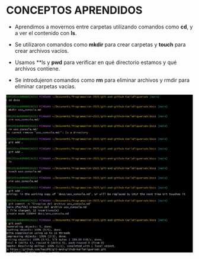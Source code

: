 # CONCEPTOS APRENDIDOS 

- Aprendimos a movernos entre carpetas utilizando comandos como **cd**, y a ver el contenido con **ls**.

- Se utilizaron comandos como **mkdir** para crear carpetas y **touch** para crear archivos vacíos.

- Usamos **ls y **pwd** para verificar en qué directorio estamos y qué archivos contiene.

- Se introdujeron comandos como **rm** para eliminar archivos y rmdir para eliminar carpetas vacías.

![FOTO CÓDIGO](../images/CONSOLA.jpg)

